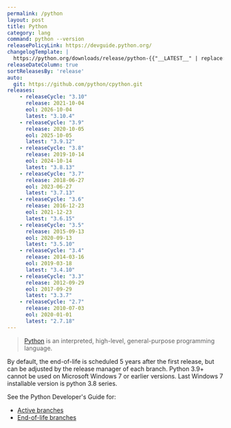 ```yaml
---
permalink: /python
layout: post
title: Python
category: lang
command: python --version
releasePolicyLink: https://devguide.python.org/
changelogTemplate: |
  https://python.org/downloads/release/python-{{"__LATEST__" | replace:'.',''}}/
releaseDateColumn: true
sortReleasesBy: 'release'
auto:
  git: https://github.com/python/cpython.git
releases:
    - releaseCycle: "3.10"
      release: 2021-10-04
      eol: 2026-10-04
      latest: "3.10.4"
    - releaseCycle: "3.9"
      release: 2020-10-05
      eol: 2025-10-05
      latest: "3.9.12"
    - releaseCycle: "3.8"
      release: 2019-10-14
      eol: 2024-10-14
      latest: "3.8.13"
    - releaseCycle: "3.7"
      release: 2018-06-27
      eol: 2023-06-27
      latest: "3.7.13"
    - releaseCycle: "3.6"
      release: 2016-12-23
      eol: 2021-12-23
      latest: "3.6.15"
    - releaseCycle: "3.5"
      release: 2015-09-13
      eol: 2020-09-13
      latest: "3.5.10"
    - releaseCycle: "3.4"
      release: 2014-03-16
      eol: 2019-03-18
      latest: "3.4.10"
    - releaseCycle: "3.3"
      release: 2012-09-29
      eol: 2017-09-29
      latest: "3.3.7"
    - releaseCycle: "2.7"
      release: 2010-07-03
      eol: 2020-01-01
      latest: "2.7.18"
---
```


> [Python](https://www.python.org/) is an interpreted, high-level, general-purpose programming language.

By default, the end-of-life is scheduled 5 years after the first release, but can be adjusted by the release manager of each branch.
Python 3.9+ cannot be used on Microsoft Windows 7 or earlier versions. Last Windows 7 installable version is python 3.8 series.

See the Python Developer's Guide for:

* [Active branches](https://devguide.python.org/#status-of-python-branches)
* [End-of-life branches](https://devguide.python.org/devcycle/#end-of-life-branches)
